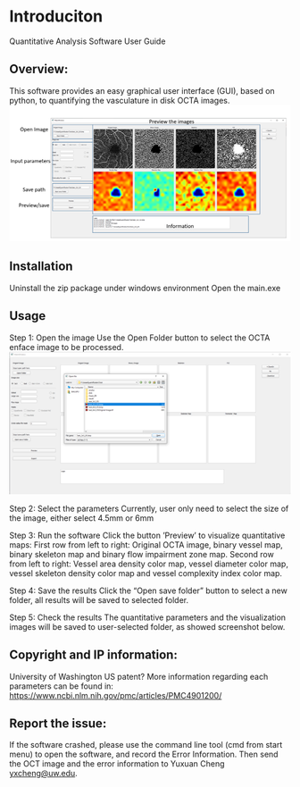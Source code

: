 # Introduciton

Quantitative Analysis Software User Guide
## Overview:
This software provides an easy graphical user interface (GUI), based on python, to quantifying the vasculature in disk OCTA images.
 ![fig1](./figs/Picture1.png)
 
## Installation
Uninstall the zip package under windows environment
Open the main.exe

## Usage

Step 1: Open the image
Use the Open Folder button to select the OCTA enface image to be processed.
![Step1](./figs/Step1.png)
 
Step 2: Select the parameters
Currently, user only need to select the size of the image, either select 4.5mm or 6mm
 

Step 3: Run the software
Click the button ’Preview’ to visualize quantitative maps:
First row from left to right:
Original OCTA image, binary vessel map, binary skeleton map and binary flow impairment zone map.
Second row from left to right:
Vessel area density color map, vessel diameter color map, vessel skeleton density color map and vessel complexity index color map. 
 


Step 4: Save the results
Click the “Open save folder” button to select a new folder, all results will be saved to selected folder.
 

Step 5: Check the results
The quantitative parameters and the visualization images will be saved to user-selected folder, as showed screenshot below.
 
 

## Copyright and IP information:
University of Washington
US patent?
More information regarding each parameters can be found in: https://www.ncbi.nlm.nih.gov/pmc/articles/PMC4901200/

## Report the issue:
If the software crashed, please use the command line tool (cmd from start menu) to open the software, and record the Error Information. Then send the OCT image and the error information to Yuxuan Cheng yxcheng@uw.edu.

